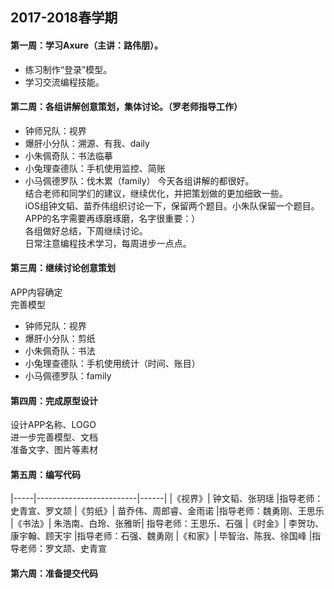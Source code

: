 ## 2017-2018春学期
#### 第一周：学习Axure（主讲：路伟朋）。
- 练习制作“登录”模型。
- 学习交流编程技能。
#### 第二周：各组讲解创意策划，集体讨论。（罗老师指导工作）
- 钟师兄队：视界
- 爆肝小分队：溯源、有我、daily
- 小朱佩奇队：书法临摹
- 小兔理查德队：手机使用监控、简账
- 小马佩德罗队：伐木累（family）
今天各组讲解的都很好。<br>
结合老师和同学们的建议，继续优化，并把策划做的更加细致一些。<br>
iOS组钟文韬、苗乔伟组织讨论一下，保留两个题目。小朱队保留一个题目。<br>
APP的名字需要再琢磨琢磨，名字很重要：）<br>
各组做好总结，下周继续讨论。<br>
日常注意编程技术学习，每周进步一点点。
#### 第三周：继续讨论创意策划
APP内容确定<br>
完善模型<br>
- 钟师兄队：视界
- 爆肝小分队：剪纸
- 小朱佩奇队：书法
- 小兔理查德队：手机使用统计（时间、账目）
- 小马佩德罗队：family
#### 第四周：完成原型设计
设计APP名称、LOGO<br>
进一步完善模型、文档<br>
准备文字、图片等素材<br>
#### 第五周：编写代码
|-----|-------------------------|------|
|《视界》| 钟文韬、张玥瑶 |指导老师：史青宣、罗文颉
|《剪纸》| 苗乔伟、周郎睿、金雨诺 |指导老师：魏勇刚、王思乐
|《书法》| 朱浩南、白玲、张雅昕| 指导老师：王思乐、石强
|《时金》| 李贺功、康宇翰、顾天宇 |指导老师：石强、魏勇刚
|《和家》| 毕智治、陈我、徐国峰 |指导老师：罗文颉、史青宣
#### 第六周：准备提交代码
